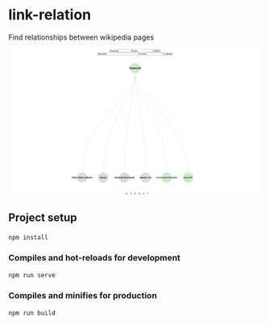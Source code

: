 # link-relation
Find relationships between  wikipedia pages


![alt text](https://github.com/alextorq/link-relation/blob/master/public/preview.png?raw=true)
## Project setup
```
npm install
```

### Compiles and hot-reloads for development
```
npm run serve
```

### Compiles and minifies for production
```
npm run build
```
